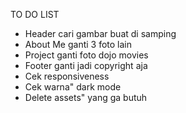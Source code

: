 TO DO LIST
- Header cari gambar buat di samping
- About Me ganti 3 foto lain
- Project ganti foto dojo movies 
- Footer ganti jadi copyright aja
- Cek responsiveness
- Cek warna" dark mode
- Delete assets" yang ga butuh

